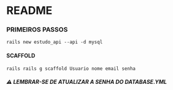 # README

### PRIMEIROS PASSOS
`rails new estudo_api --api -d mysql`

#### SCAFFOLD
`rails rails g scaffold Usuario nome email senha`

##### :warning: LEMBRAR-SE DE ATUALIZAR A SENHA DO DATABASE.YML 

